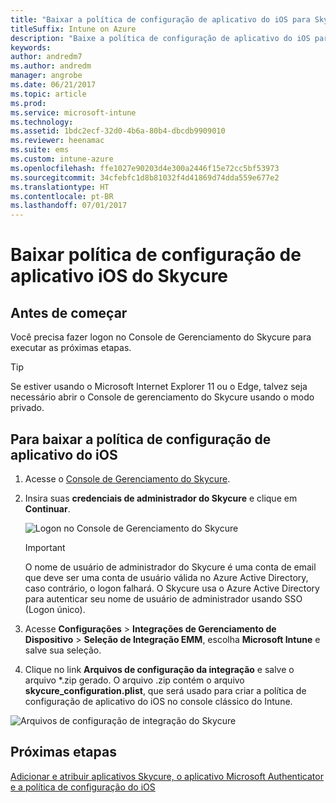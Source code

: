```yaml
---
title: "Baixar a política de configuração de aplicativo do iOS para Skycure a ser usada com o Intune"
titleSuffix: Intune on Azure
description: "Baixe a política de configuração de aplicativo do iOS para Skycure a ser usada com o Intune."
keywords: 
author: andredm7
ms.author: andredm
manager: angrobe
ms.date: 06/21/2017
ms.topic: article
ms.prod: 
ms.service: microsoft-intune
ms.technology: 
ms.assetid: 1bdc2ecf-32d0-4b6a-80b4-dbcdb9909010
ms.reviewer: heenamac
ms.suite: ems
ms.custom: intune-azure
ms.openlocfilehash: ffe1027e90203d4e300a2446f15e72cc5bf53973
ms.sourcegitcommit: 34cfebfc1d8b81032f4d41869d74dda559e677e2
ms.translationtype: HT
ms.contentlocale: pt-BR
ms.lasthandoff: 07/01/2017
---
```

# <a name="download-skycure-ios-app-configuration-policy"></a>Baixar política de configuração de aplicativo iOS do Skycure

## <a name="before-you-begin"></a>Antes de começar

Você precisa fazer logon no Console de Gerenciamento do Skycure para executar as próximas etapas.

> [!TIP] 
> Se estiver usando o Microsoft Internet Explorer 11 ou o Edge, talvez seja necessário abrir o Console de gerenciamento do Skycure usando o modo privado.

## <a name="to-download-the-ios-app-configuration-policy"></a>Para baixar a política de configuração de aplicativo do iOS

1.  Acesse o [Console de Gerenciamento do Skycure](https://aad.skycure.com).

2.  Insira suas **credenciais de administrador do Skycure** e clique em **Continuar**.

    ![Logon no Console de Gerenciamento do Skycure](./media/skycure-ios-app-1.png)

    > [!IMPORTANT] 
    > O nome de usuário de administrador do Skycure é uma conta de email que deve ser uma conta de usuário válida no Azure Active Directory, caso contrário, o logon falhará. O Skycure usa o Azure Active Directory para autenticar seu nome de usuário de administrador usando SSO (Logon único).

3.  Acesse **Configurações** &gt; **Integrações de Gerenciamento de Dispositivo** &gt; **Seleção de Integração EMM**, escolha **Microsoft Intune** e salve sua seleção.

4.  Clique no link **Arquivos de configuração da integração** e salve o arquivo \*.zip gerado. O arquivo .zip contém o arquivo **skycure\_configuration.plist**, que será usado para criar a política de configuração de aplicativo do iOS no console clássico do Intune.

![Arquivos de configuração de integração do Skycure](./media/skycure-ios-app-2.png)

## <a name="next-steps"></a>Próximas etapas

[Adicionar e atribuir aplicativos Skycure, o aplicativo Microsoft Authenticator e a política de configuração do iOS](mtd-apps-ios-app-configuration-policy-add-assign.md)
